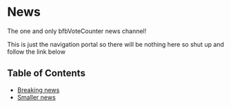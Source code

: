 # News
The one and only bfbVoteCounter news channel! 

This is just the navigation portal so there will be nothing here so shut up and follow the link below

## Table of Contents
- [Breaking news](./breaking)
- [Smaller news](./corkboard)
